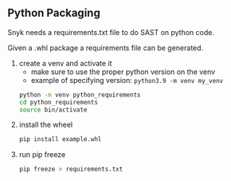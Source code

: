 ## Python Packaging

Snyk needs a requirements.txt file to do SAST on python code.

Given a .whl package a requirements file can be generated.

1. create a venv and activate it
    - make sure to use the proper python version on the venv
    - example of specifying version: `python3.9 -m venv my_venv`
    ```bash
    python -m venv python_requirements
    cd python_requirements
    source bin/activate
    ```
2. install the wheel
    ```bash
    pip install example.whl
    ```
2. run pip freeze
    ```bash
    pip freeze > requirements.txt
    ```